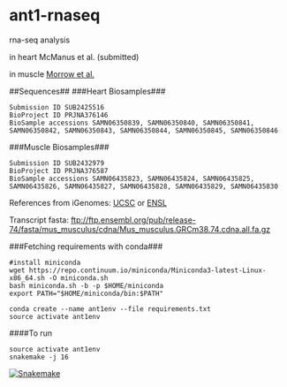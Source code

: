 ant1-rnaseq
============

rna-seq analysis 

in heart McManus et al. (submitted)

in muscle [Morrow et al.](https://www.ncbi.nlm.nih.gov/pubmed/28223503) 

##Sequences##
###Heart Biosamples###
```
Submission ID SUB2425516
BioProject ID PRJNA376146
BioSample accessions SAMN06350839, SAMN06350840, SAMN06350841, SAMN06350842, SAMN06350843, SAMN06350844, SAMN06350845, SAMN06350846
```


###Muscle Biosamples###
```
Submission ID SUB2432979
BioProject ID PRJNA376587
BioSample accessions SAMN06435823, SAMN06435824, SAMN06435825, SAMN06435826, SAMN06435827, SAMN06435828, SAMN06435829, SAMN06435830

```

References from iGenomes:
[UCSC](ftp://ussd-ftp.illumina.com/Mus_musculus/UCSC/mm10/Mus_musculus_UCSC_mm10.tar.gz)
or
[ENSL](ftp://ussd-ftp.illumina.com/Mus_musculus/Ensembl/GRCm38/Mus_musculus_Ensembl_GRCm38.tar.gz)

Transcript fasta:
<ftp://ftp.ensembl.org/pub/release-74/fasta/mus_musculus/cdna/Mus_musculus.GRCm38.74.cdna.all.fa.gz>

###Fetching requirements with conda###
```
#install miniconda
wget https://repo.continuum.io/miniconda/Miniconda3-latest-Linux-x86_64.sh -O miniconda.sh
bash miniconda.sh -b -p $HOME/miniconda
export PATH="$HOME/miniconda/bin:$PATH"

conda create --name ant1env --file requirements.txt
source activate ant1env
```

####To run
```
source activate ant1env
snakemake -j 16
```

[![Snakemake](https://img.shields.io/badge/snakemake-≥3.4.2-brightgreen.svg?style=flat-square)](https://bitbucket.org/johanneskoester/snakemake)

